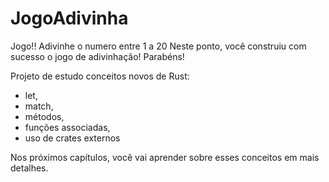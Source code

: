# JogoAdivinha
Jogo!! Adivinhe o numero entre 1 a 20
Neste ponto, você construiu com sucesso o jogo de adivinhação! Parabéns!

Projeto de estudo conceitos novos de Rust: 
* let, 
* match, 
* métodos, 
* funções associadas, 
* uso de crates externos

Nos próximos capítulos, você vai aprender sobre esses conceitos em mais detalhes.

